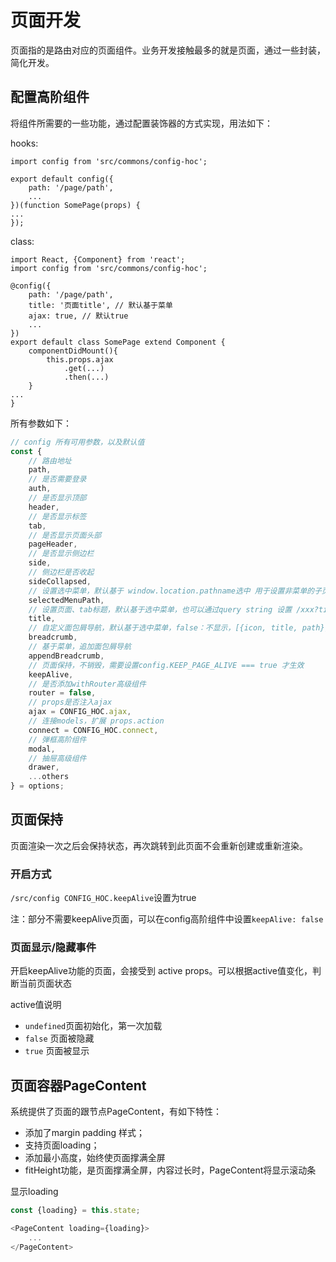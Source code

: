 # 页面开发

页面指的是路由对应的页面组件。业务开发接触最多的就是页面，通过一些封装，简化开发。

## 配置高阶组件

将组件所需要的一些功能，通过配置装饰器的方式实现，用法如下：

hooks:

```
import config from 'src/commons/config-hoc';

export default config({
    path: '/page/path',
    ...
})(function SomePage(props) {
...
});
```

class:

```
import React, {Component} from 'react';
import config from 'src/commons/config-hoc';

@config({
    path: '/page/path',
    title: '页面title', // 默认基于菜单
    ajax: true, // 默认true
    ...
})
export default class SomePage extend Component {
    componentDidMount(){
        this.props.ajax
            .get(...)
            .then(...)
    }
...
}
```

所有参数如下：

```js
// config 所有可用参数，以及默认值
const {
    // 路由地址
    path,
    // 是否需要登录
    auth,
    // 是否显示顶部
    header,
    // 是否显示标签
    tab,
    // 是否显示页面头部
    pageHeader,
    // 是否显示侧边栏
    side,
    // 侧边栏是否收起
    sideCollapsed,
    // 设置选中菜单，默认基于 window.location.pathname选中 用于设置非菜单的子页面，菜单选中状态
    selectedMenuPath,
    // 设置页面、tab标题，默认基于选中菜单，也可以通过query string 设置 /xxx?title=页面标题
    title,
    // 自定义面包屑导航，默认基于选中菜单，false：不显示，[{icon, title, path}, ...]
    breadcrumb,
    // 基于菜单，追加面包屑导航
    appendBreadcrumb,
    // 页面保持，不销毁，需要设置config.KEEP_PAGE_ALIVE === true 才生效
    keepAlive,
    // 是否添加withRouter高级组件
    router = false,
    // props是否注入ajax
    ajax = CONFIG_HOC.ajax,
    // 连接models，扩展 props.action
    connect = CONFIG_HOC.connect,
    // 弹框高阶组件
    modal,
    // 抽屉高级组件
    drawer,
    ...others
} = options;
```

## 页面保持

页面渲染一次之后会保持状态，再次跳转到此页面不会重新创建或重新渲染。

### 开启方式

`/src/config CONFIG_HOC.keepAlive`设置为true

注：部分不需要keepAlive页面，可以在config高阶组件中设置`keepAlive: false`

### 页面显示/隐藏事件

开启keepAlive功能的页面，会接受到 active props。可以根据active值变化，判断当前页面状态

active值说明

- `undefined`页面初始化，第一次加载
- `false` 页面被隐藏
- `true` 页面被显示

## 页面容器PageContent

系统提供了页面的跟节点PageContent，有如下特性：

- 添加了margin padding 样式；
- 支持页面loading；
- 添加最小高度，始终使页面撑满全屏
- fitHeight功能，是页面撑满全屏，内容过长时，PageContent将显示滚动条

显示loading

```js
const {loading} = this.state;

<PageContent loading={loading}>
    ...
</PageContent>
```
        
    
